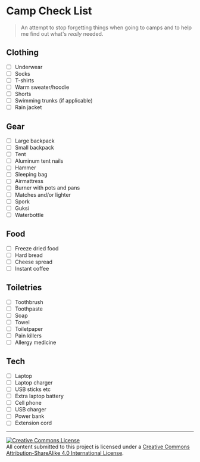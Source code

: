 # Camp Check List

> An attempt to stop forgetting things when going to camps and to help me find out what's *really* needed.

## Clothing

- [ ] Underwear
- [ ] Socks
- [ ] T-shirts
- [ ] Warm sweater/hoodie
- [ ] Shorts
- [ ] Swimming trunks (if applicable)
- [ ] Rain jacket

## Gear

- [ ] Large backpack
- [ ] Small backpack
- [ ] Tent
- [ ] Aluminum tent nails
- [ ] Hammer
- [ ] Sleeping bag
- [ ] Airmattress
- [ ] Burner with pots and pans
- [ ] Matches and/or lighter
- [ ] Spork
- [ ] Guksi
- [ ] Waterbottle

## Food

- [ ] Freeze dried food
- [ ] Hard bread
- [ ] Cheese spread
- [ ] Instant coffee

## Toiletries

- [ ] Toothbrush
- [ ] Toothpaste
- [ ] Soap
- [ ] Towel
- [ ] Toiletpaper
- [ ] Pain killers
- [ ] Allergy medicine

## Tech

- [ ] Laptop
- [ ] Laptop charger
- [ ] USB sticks etc
- [ ] Extra laptop battery
- [ ] Cell phone
- [ ] USB charger
- [ ] Power bank
- [ ] Extension cord

-----------------------------------------------------------

<a rel="license" href="https://creativecommons.org/licenses/by-sa/4.0/"><img alt="Creative Commons License" style="border-width:0" src="https://i.creativecommons.org/l/by-sa/4.0/88x31.png" /></a><br />All content submitted to this project is licensed under a <a rel="license" href="https://creativecommons.org/licenses/by-sa/4.0/">Creative Commons Attribution-ShareAlike 4.0 International License</a>.
